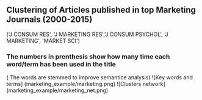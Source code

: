 ## Clustering of Articles published in top Marketing Journals (2000-2015)
('J CONSUM RES', 'J MARKETING RES','J CONSUM PSYCHOL', 'J MARKETING', 'MARKET SCI')

### The numbers in prenthesis show how many time each word/term has been used in the title
( The words are stemmed to improve semantice analysis)
![Key words and terms] (marketing_example/marketing.png)
![Clusters network] (marketing_example/marketing_net.png)




